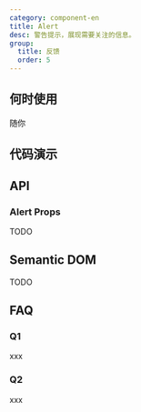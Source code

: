 ```yaml
---
category: component-en
title: Alert
desc: 警告提示，展现需要关注的信息。
group:
  title: 反馈
  order: 5
---
```


## 何时使用

随你

## 代码演示

<example src="./examples/basic.md" title="基本用法" />

<example src="./examples/type.md" title="不同类型" />

<example src="./examples/closable.md" title="可关闭" />

<example src="./examples/description.md" title="含有描述" />

<example src="./examples/action.md" title="操作项" />

## API

### Alert Props

TODO

## Semantic DOM

<semantic src="./examples/semantic.md" />

TODO

## FAQ

### Q1

xxx

### Q2

xxx
